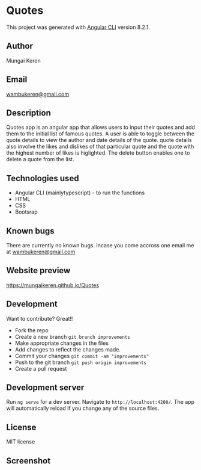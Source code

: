 # Quotes
This project was generated with [Angular CLI](https://github.com/angular/angular-cli) version 8.2.1.
## Author
Mungai Keren
## Email
wambukeren@gmail.com
## Description 
Quotes app is an angular app that allows users to input their quotes and add them to the initial list of famous quotes.
A user is able to toggle between the quote details to view the author and date details of the quote.
quote details also involve the likes and dislikes of that particular quote and the quote with the highest number of likes is higlighted.
The delete button enables one to delete a quote from the list.
## Technologies used
* Angular CLI (mainlytypescript) - to run the functions
* HTML
* CSS
* Bootsrap
## Known bugs
There are currently no known bugs. Incase you come accross one email me at wambukeren@gmail.com
## Website preview
https://mungaikeren.github.io/Quotes
## Development
Want to contribute? Great!!
* Fork the repo
* Create a new branch ```git branch improvements```
* Make appropriate changes in the files
* Add changes to reflect the changes made.
* Commit your changes ```git commit -am "improvements"```
* Push to the git branch ```git push origin improvements```
* Create a pull request
## Development server
Run `ng serve` for a dev server. Navigate to `http://localhost:4200/`. The app will automatically reload if you change any of the source files.
## License
MIT license
## Screenshot
<img src="" height="4oopx" width="100%">
